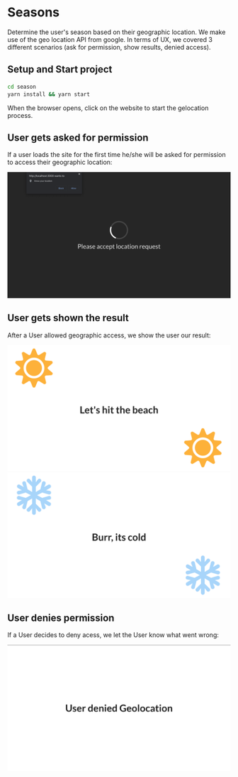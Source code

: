 # Seasons

Determine the user's season based on their geographic location. We make use of
the geo location API from google. In terms of UX, we covered 3 different
scenarios (ask for permission, show results, denied access).

## Setup and Start project

```bash
cd season
yarn install && yarn start
```

When the browser opens, click on the website to start the gelocation process.

## User gets asked for permission

If a user loads the site for the first time he/she will be asked for permission
to access their geographic location:

![permission](./readme_imgs/loading.png)

## User gets shown the result

After a User allowed geographic access, we show the user our result:

![summer](./readme_imgs/summer.png)
![winter](./readme_imgs/winter.png)

## User denies permission

If a User decides to deny acess, we let the User know what went wrong:

![denied](./readme_imgs/denied.png)
